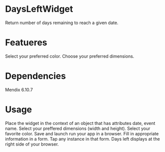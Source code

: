 # DaysLeftWidget
Return number of days remaining to reach a given date.

# Featueres
 Select your preferred color.
 Choose your preferred dimensions.

 # Dependencies
 Mendix 6.10.7

 # Usage
 Place the widget in the context of an object that has attributes date, event name.
 Select your preffered dimensions (width and height).
 Select your favorite color.
 Save and launch run your app in a browser.
 Fill in appropriate information in a form.
 Tap any instance in that form.
 Days left displays at the right side of your browser.
